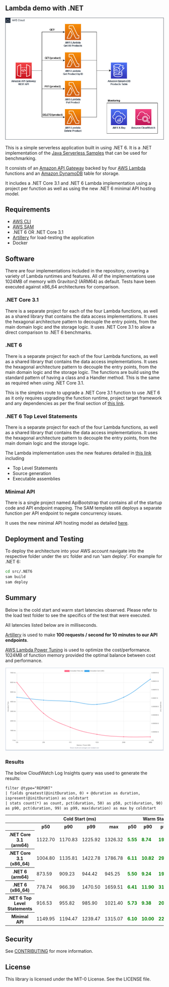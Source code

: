 ## Lambda demo with .NET

![](./imgs/diagram.jpg)

This is a simple serverless application built in using .NET 6. It is a .NET implementation of the [Java Serverless Samples](https://github.com/aws-samples/serverless-java-frameworks-samples) that can be used for benchmarking.

It consists of an [Amazon API Gateway](https://aws.amazon.com/api-gateway/) backed by four [AWS Lambda](https://aws.amazon.com/lambda/)
functions and an [Amazon DynamoDB](https://aws.amazon.com/dynamodb/) table for storage.

It includes a .NET Core 3.1 and .NET 6 Lambda implementation using a project per function as well as using the new .NET 6 minimal API hosting model.

## Requirements

- [AWS CLI](https://aws.amazon.com/cli/)
- [AWS SAM](https://aws.amazon.com/serverless/sam/)
- .NET 6 OR .NET Core 3.1
- [Artillery](https://www.artillery.io/) for load-testing the application
- Docker

## Software

There are four implementations included in the repository, covering a variety of Lambda runtimes and features. All of the implementations use 1024MB of memory with Graviton2 (ARM64) as default. Tests have been executed against x86_64 architectures for comparison.

### .NET Core 3.1
There is a separate project for each of the four Lambda functions, as well as a shared library that contains the data access implementations. It uses the hexagonal architecture pattern to decouple the entry points, from the main domain logic
and the storage logic. It uses .NET Core 3.1 to allow a direct comparison to .NET 6 benchmarks.

### .NET 6
There is a separate project for each of the four Lambda functions, as well as a shared library that contains the data access implementations. It uses the hexagonal architecture pattern to decouple the entry points, from the main domain logic
and the storage logic. The functions are build using the standard pattern of having a class and a Handler method. This is the same as required when using .NET Core 3.1.

This is the simples route to upgrade a .NET Core 3.1 function to use .NET 6 as it only requires upgrading the function runtime, project target framework and any dependencies as per the final section of [this link](https://aws.amazon.com/blogs/compute/introducing-the-net-6-runtime-for-aws-lambda/).

### .NET 6 Top Level Statements
There is a separate project for each of the four Lambda functions, as well as a shared library that contains the data access implementations. It uses the hexagonal architecture pattern to decouple the entry points, from the main domain logic
and the storage logic.

The Lambda implementation uses the new features detailed in [this link](https://aws.amazon.com/blogs/compute/introducing-the-net-6-runtime-for-aws-lambda/) including
- Top Level Statements
- Source generation
- Executable assemblies

### Minimal API
There is a single project named ApiBootstrap that contains all of the startup code and API endpoint mapping. The SAM template still deploys a separate function per API endpoint to negate concurrency issues.

It uses the new minimal API hosting model as detailed [here](https://aws.amazon.com/blogs/compute/introducing-the-net-6-runtime-for-aws-lambda/). 

## Deployment and Testing

To deploy the architecture into your AWS account navigate into the respective folder under the src folder and run 'sam deploy'. For example for .NET 6:

``` bash
cd src/.NET6
sam build
sam deploy
```

## Summary
Below is the cold start and warm start latencies observed. Please refer to the load test folder to see the specifics of the test that were executed.

All latencies listed below are in milliseconds.

[Artillery](https://www.artillery.io/) is used to make **100 requests / second for 10 minutes to our API endpoints**.

[AWS Lambda Power Tuning](https://github.com/alexcasalboni/aws-lambda-power-tuning) is used to optimize the cost/performance. 1024MB of function memory provided the optimal balance between cost and performance.

![](./imgs/power-tuning.PNG)

### Results

The below CloudWatch Log Insights query was used to generate the results:

```
filter @type="REPORT"
| fields greatest(@initDuration, 0) + @duration as duration, ispresent(@initDuration) as coldstart
| stats count(*) as count, pct(duration, 50) as p50, pct(duration, 90) as p90, pct(duration, 99) as p99, max(duration) as max by coldstart
```

<table class="table-bordered">
        <tr>
            <th colspan="1" style="horizontal-align : middle;text-align:center;"></th>
            <th colspan="4" style="horizontal-align : middle;text-align:center;">Cold Start (ms)</th>
            <th colspan="4" style="horizontal-align : middle;text-align:center;">Warm Start (ms)</th>           
        </tr>
        <tr>
            <th></th>
            <th scope="col">p50</th>
            <th scope="col">p90</th>
            <th scope="col">p99</th>
            <th scope="col">max</th>
            <th scope="col">p50</th>
            <th scope="col">p90</th>
            <th scope="col">p99</th>
            <th scope="col">max</th>
        </tr>
        <tr>
            <th>.NET Core 3.1 (arm64)</th>
            <td>1122.70</td>
            <td>1170.83</td>
            <td>1225.92</td>
            <td>1326.32</td>
            <td><b style="color: green">5.55</b></td>
            <td><b style="color: green">8.74</b></td>
            <td><b style="color: green">19.85</b></td>
            <td>256.55</td>
        </tr>
        <tr>
            <th>.NET Core 3.1 (x86_64)</th>
            <td>1004.80</td>
            <td>1135.81</td>
            <td>1422.78</td>
            <td>1786.78</td>
            <td><b style="color: green">6.11</b></td>
            <td><b style="color: green">10.82</b></td>
            <td><b style="color: green">29.40</b></td>
            <td>247.32</td>
        </tr>
        <tr>
            <th>.NET 6 (arm64)</th>
            <td>873.59</td>
            <td>909.23</td>
            <td>944.42</td>
            <td>945.25</td>
            <td><b style="color: green">5.50</b></td>
            <td><b style="color: green">9.24</b></td>
            <td><b style="color: green">19.53</b></td>
            <td>421.72</td>
        </tr>
        <tr>
            <th>.NET 6 (x86_64)</th>
            <td>778.74</td>
            <td>966.39</td>
            <td>1470.50</td>
            <td>1659.51</td>
            <td><b style="color: green">6.41</b></td>
            <td><b style="color: green">11.90</b></td>
            <td><b style="color: green">31.33</b></td>
            <td>255.98</td>
        </tr>
        <tr>
            <th>.NET 6 Top Level Statements</th>
            <td>916.53</td>
            <td>955.82</td>
            <td>985.90</td>
            <td>1021.40</td>
            <td><b style="color: green">5.73</b></td>
            <td><b style="color: green">9.38</b></td>
            <td><b style="color: green">20.65</b></td>
            <td>417.23</td>
        </tr>        
        <tr>
            <th>Minimal API</th>
            <td>1149.95</td>
            <td>1194.47</td>
            <td>1239.47</td>
            <td>1315.07</td>
            <td><b style="color: green">6.10</b></td>
            <td><b style="color: green">10.00</b></td>
            <td><b style="color: green">22.91</b></td>
            <td>1315.07</td>
        </tr>
</table>

## Security

See [CONTRIBUTING](CONTRIBUTING.md#security-issue-notifications) for more information.

## License

This library is licensed under the MIT-0 License. See the LICENSE file.
